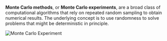 <p><b>Monte Carlo methods</b>, or <b>Monte Carlo experiments</b>, are a broad class of computational
algorithms that rely on repeated random sampling to obtain numerical results. The
underlying concept is to use randomness to solve problems that might be deterministic in
principle.</p>

<!--<img align="left" src="https://upload.wikimedia.org/wikipedia/commons/thumb/8/84/Pi_30K.gif/220px-Pi_30K.gif" alt="Monte Carlo Experiment"  width="250" />-->
<img src="https://images.squarespace-cdn.com/content/v1/54e50c15e4b058fc6806d068/1425423073377-E2QATXP5SYN4RUZJ82D2/ke17ZwdGBToddI8pDm48kGBZtRQfXGGrtPZLnhyM-_cUqsxRUqqbr1mOJYKfIPR7LoDQ9mXPOjoJoqy81S2I8N_N4V1vUb5AoIIIbLZhVYxCRW4BPu10St3TBAUQYVKcA1-gozCHF5oWLhYuIYbL1C4vSilN19bk6xGblzmdbSdFta8F3ToaOXYsltDIh3IZ/image-asset.png" alt="Monte Carlo Experiment" />
